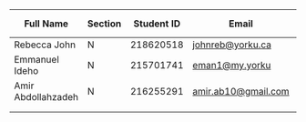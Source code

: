 | Full Name  | Section | Student ID | Email                   | Best Way to Contact | Discord Username |
|------------|---------|------------|-------------------------|----------------------|------------------|
|Rebecca John|    N    |218620518   | johnreb@yorku.ca        |+16479177450          |     rebeccajohn  |
|Emmanuel Ideho|   N      |215701741|eman1@my.yorku|+16477727132|eman1                  |
|Amir Abdollahzadeh|N|216255291|amir.ab10@gmail.com|+16478346067|amir7641|
|            |         |            |                         |                      |                  |
|            |         |            |                         |                      |                  |

